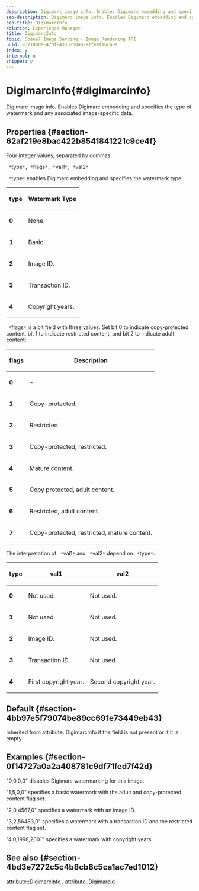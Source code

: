 ```yaml
---
description: Digimarc image info. Enables Digimarc embedding and specifies the type of watermark and any associated image-specific data.
seo-description: Digimarc image info. Enables Digimarc embedding and specifies the type of watermark and any associated image-specific data.
seo-title: DigimarcInfo
solution: Experience Manager
title: DigimarcInfo
topic: Scene7 Image Serving - Image Rendering API
uuid: 8371880e-47df-4333-b8a6-91feaf16c409
index: y
internal: n
snippet: y
---
```


# DigimarcInfo{#digimarcinfo}

Digimarc image info. Enables Digimarc embedding and specifies the type of watermark and any associated image-specific data.

## Properties {#section-62af219e8bac422b8541841221c9ce4f}

Four integer values, separated by commas.

` *`type`*, *`flags`*, *`val1`*, *`val2`*`

` *`type`*` enables Digimarc embedding and specifies the watermark type: 

<table id="table_3648951F14D94C5BAD097CFB783F1EE7"> 
 <thead> 
  <tr> 
   <th class="entry"> <p><span class="codeph"> <span class="varname"> type</span> </span> </p> </th> 
   <th class="entry"> <p><b>Watermark Type</b> </p> </th> 
  </tr> 
 </thead>
 <tbody> 
  <tr> 
   <td> <p><b>0</b> </p> </td> 
   <td> <p>None. </p> </td> 
  </tr> 
  <tr> 
   <td> <p><b>1</b> </p> </td> 
   <td> <p>Basic. </p> </td> 
  </tr> 
  <tr> 
   <td> <p><b>2</b> </p> </td> 
   <td> <p>Image ID. </p> </td> 
  </tr> 
  <tr> 
   <td> <p><b>3</b> </p> </td> 
   <td> <p>Transaction ID. </p> </td> 
  </tr> 
  <tr> 
   <td> <p><b>4</b> </p> </td> 
   <td> <p>Copyright years. </p> </td> 
  </tr> 
 </tbody> 
</table>

` *`flags`*` is a bit field with three values. Set bit 0 to indicate copy-protected content, bit 1 to indicate restricted content, and bit 2 to indicate adult content: 

<table id="table_00F218515FBE484F9D05CBAF14F9D045"> 
 <thead> 
  <tr> 
   <th class="entry"> <p><span class="codeph"> <span class="varname"> flags</span> </span> </p> </th> 
   <th class="entry"> <p><b>Description</b> </p> </th> 
  </tr> 
 </thead>
 <tbody> 
  <tr> 
   <td> <p><b>0</b> </p> </td> 
   <td> <p>- </p> </td> 
  </tr> 
  <tr> 
   <td> <p><b>1</b> </p> </td> 
   <td> <p>Copy-protected. </p> </td> 
  </tr> 
  <tr> 
   <td> <p><b>2</b> </p> </td> 
   <td> <p>Restricted. </p> </td> 
  </tr> 
  <tr> 
   <td> <p><b>3</b> </p> </td> 
   <td> <p>Copy-protected, restricted. </p> </td> 
  </tr> 
  <tr> 
   <td> <p><b>4</b> </p> </td> 
   <td> <p>Mature content. </p> </td> 
  </tr> 
  <tr> 
   <td> <p><b>5</b> </p> </td> 
   <td> <p>Copy protected, adult content. </p> </td> 
  </tr> 
  <tr> 
   <td> <p><b>6</b> </p> </td> 
   <td> <p>Restricted, adult content. </p> </td> 
  </tr> 
  <tr> 
   <td> <p><b>7</b> </p> </td> 
   <td> <p>Copy-protected, restricted, mature content. </p> </td> 
  </tr> 
 </tbody> 
</table>

The interpretation of ` *`val1`*` and ` *`val2`*` depend on ` *`type`*`: 

<table id="table_6B29F76BC1974C12AB7124BF84B29EC2"> 
 <thead> 
  <tr> 
   <th class="entry"> <p><span class="codeph"> <span class="varname"> type</span> </span> </p> </th> 
   <th class="entry"> <p><span class="codeph"> <span class="varname"> val1 </span> </span> </p> </th> 
   <th class="entry"> <p><span class="codeph"> <span class="varname"> val2 </span> </span> </p> </th> 
  </tr> 
 </thead>
 <tbody> 
  <tr> 
   <td> <p><b>0</b> </p> </td> 
   <td> <p>Not used. </p> </td> 
   <td> <p>Not used. </p> </td> 
  </tr> 
  <tr> 
   <td> <p><b>1</b> </p> </td> 
   <td> <p>Not used. </p> </td> 
   <td> <p>Not used. </p> </td> 
  </tr> 
  <tr> 
   <td> <p><b>2</b> </p> </td> 
   <td> <p>Image ID. </p> </td> 
   <td> <p>Not used. </p> </td> 
  </tr> 
  <tr> 
   <td> <p><b>3</b> </p> </td> 
   <td> <p>Transaction ID. </p> </td> 
   <td> <p>Not used. </p> </td> 
  </tr> 
  <tr> 
   <td> <p><b>4</b> </p> </td> 
   <td> <p>First copyright year. </p> </td> 
   <td> <p>Second copyright year. </p> </td> 
  </tr> 
 </tbody> 
</table>

## Default {#section-4bb97e5f79074be89cc691e73449eb43}

Inherited from attribute::DigimarcInfo if the field is not present or if it is empty.

## Examples {#section-0f14727a0a2a408781c9df71fed7f42d}

"0,0,0,0" disables Digimarc watermarking for this image.

"1,5,0,0" specifies a basic watermark with the adult and copy-protected content flag set.

"2,0,4567,0" specifies a watermark with an image ID.

"3,2,56483,0" specifies a watermark with a transaction ID and the restricted content flag set.

"4,0,1998,2001" specifies a watermark with copyright years.

## See also {#section-4bd3e7272c5c4b8cb8c5ca1ac7ed1012}

[attribute::DigimarcInfo](../../../../../../is-api/image-catalog/image-serving-api-ref/c-image-catalog-reference/c-attributes-reference/r-digimarcinfo.md#reference-de88636cb9b4435a94e3d0a80f072667) , [attribute::DigimarcId](../../../../../../is-api/image-catalog/image-serving-api-ref/c-image-catalog-reference/c-attributes-reference/r-digimarcid.md#reference-33e3eca7f1874510904e5c8645cecd68) 
